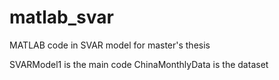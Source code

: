 # matlab_svar
MATLAB code in SVAR model for master's thesis

SVARModel1 is the main code
ChinaMonthlyData is the dataset
